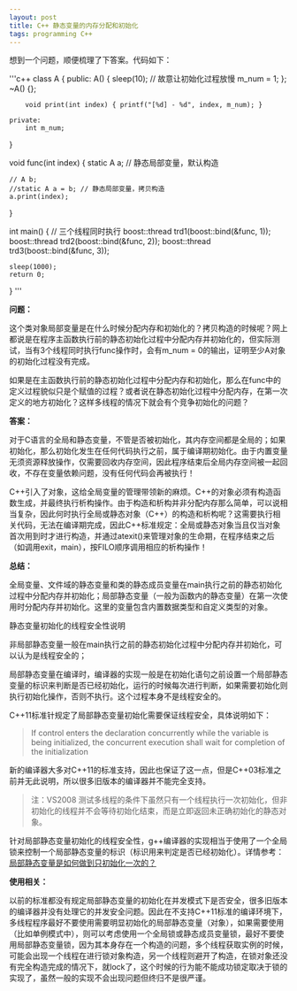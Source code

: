 ```yaml
---
layout: post
title: C++ 静态变量的内存分配和初始化
tags: programming C++
---
```


想到一个问题，顺便梳理了下答案。代码如下：

'''c++
class A
{
    public:
        A() 
        {
            sleep(10); // 故意让初始化过程放慢
            m_num = 1;
        };
        ~A() {};
        
        void print(int index) { printf("[%d] - %d", index, m_num); }
        
    private:
        int m_num;
}

void func(int index)
{
    static A a; // 静态局部变量，默认构造
    
    // A b;
    //static A a = b; // 静态局部变量，拷贝构造
    a.print(index);
}

int main()
{
    // 三个线程同时执行
    boost::thread trd1(boost::bind(&func, 1));
    boost::thread trd2(boost::bind(&func, 2));
    boost::thread trd3(boost::bind(&func, 3));
    
    sleep(1000);
    return 0;
}
'''

**问题：**

这个类对象局部变量是在什么时候分配内存和初始化的？拷贝构造的时候呢？网上都说是在程序主函数执行前的静态初始化过程中分配内存并初始化的，但实际测试，当有3个线程同时执行func操作时，会有m_num = 0的输出，证明至少A对象的初始化过程没有完成。

如果是在主函数执行前的静态初始化过程中分配内存和初始化，那么在func中的定义过程貌似只是个赋值的过程？或者说在静态初始化过程中分配内存，在第一次定义的地方初始化？这样多线程的情况下就会有个竞争初始化的问题？

**答案：**

对于C语言的全局和静态变量，不管是否被初始化，其内存空间都是全局的；如果初始化，那么初始化发生在任何代码执行之前，属于编译期初始化。由于内置变量无须资源释放操作，仅需要回收内存空间，因此程序结束后全局内存空间被一起回收，不存在变量依赖问题，没有任何代码会再被执行！

C++引入了对象，这给全局变量的管理带领新的麻烦。C++的对象必须有构造函数生成，并最终执行析构操作。由于构造和析构并非分配内存那么简单，可以说相当复杂，因此何时执行全局或静态对象（C++）的构造和析构呢？这需要执行相关代码，无法在编译期完成，因此C++标准规定：全局或静态对象当且仅当对象首次用到时才进行构造，并通过atexit()来管理对象的生命期，在程序结束之后（如调用exit，main），按FILO顺序调用相应的析构操作！

**总结：**

全局变量、文件域的静态变量和类的静态成员变量在main执行之前的静态初始化过程中分配内存并初始化；局部静态变量（一般为函数内的静态变量）在第一次使用时分配内存并初始化。这里的变量包含内置数据类型和自定义类型的对象。

静态变量初始化的线程安全性说明

非局部静态变量一般在main执行之前的静态初始化过程中分配内存并初始化，可以认为是线程安全的；

局部静态变量在编译时，编译器的实现一般是在初始化语句之前设置一个局部静态变量的标识来判断是否已经初始化，运行的时候每次进行判断，如果需要初始化则执行初始化操作，否则不执行。这个过程本身不是线程安全的。

C++11标准针规定了局部静态变量初始化需要保证线程安全，具体说明如下：
>If control enters the declaration concurrently while the variable is being initialized, the concurrent execution shall wait for completion of the initialization

新的编译器大多对C++11的标准支持，因此也保证了这一点，但是C++03标准之前并无此说明，所以很多旧版本的编译器并不能完全支持。

>注：VS2008 测试多线程的条件下虽然只有一个线程执行一次初始化，但非初始化的线程并不会等待初始化结束，而是立即返回未正确初始化的静态对象。

针对局部静态变量初始化的线程安全性，g++编译器的实现相当于使用了一个全局锁来控制一个局部静态变量的标识（标识用来判定是否已经初始化）。详情参考：[局部静态变量是如何做到只初始化一次的？](http://www.cnblogs.com/xuxm2007/p/4652944.html)

**使用相关：**

以前的标准都没有规定局部静态变量的初始化在并发模式下是否安全，很多旧版本的编译器并没有处理它的并发安全问题。因此在不支持C++11标准的编译环境下，多线程程序最好不要使用需要明显初始化的局部静态变量（对象），如果需要使用（比如单例模式中），则可以考虑使用一个全局锁或静态成员变量锁，最好不要使用局部静态变量锁，因为其本身存在一个构造的问题，多个线程获取实例的时候，可能会出现一个线程在进行锁对象构造，另一个线程则避开了构造，在锁对象还没有完全构造完成的情况下，就lock了，这个时候的行为能不能成功锁定取决于锁的实现了，虽然一般的实现不会出现问题但终归不是很严谨。
